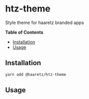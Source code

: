 # htz-theme

Style theme for haaretz branded apps


<!-- START doctoc generated TOC please keep comment here to allow auto update -->
<!-- DON'T EDIT THIS SECTION, INSTEAD RE-RUN doctoc TO UPDATE -->
**Table of Contents**

- [Installation](#installation)
- [Usage](#usage)

<!-- END doctoc generated TOC please keep comment here to allow auto update -->


## Installation

```bash
yarn add @haaretz/htz-theme
```

## Usage

